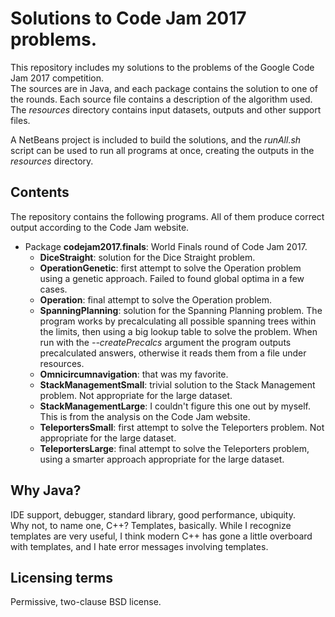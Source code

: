 # Solutions to Code Jam 2017 problems.

This repository includes my solutions to the problems of the Google Code Jam 2017 competition.\
The sources are in Java, and each package contains the solution to one of the rounds. Each source file contains a description of the algorithm used.\
The *resources* directory contains input datasets, outputs and other support files.

A NetBeans project is included to build the solutions, and the *runAll.sh* script can be used to run all programs at once,
creating the outputs in the *resources* directory.

## Contents
The repository contains the following programs. All of them produce correct output according to the Code Jam website.
* Package **codejam2017.finals**: World Finals round of Code Jam 2017.
    * **DiceStraight**: solution for the Dice Straight problem.
    * **OperationGenetic**: first attempt to solve the Operation problem using a genetic approach. Failed to found global optima in a few cases.
    * **Operation**: final attempt to solve the Operation problem.
    * **SpanningPlanning**: solution for the Spanning Planning problem.
        The program works by precalculating all possible spanning trees within the limits, then using a big lookup table to solve the problem.
        When run with the *--createPrecalcs* argument the program outputs precalculated answers, otherwise it reads them from a file under resources.
    * **Omnicircumnavigation**: that was my favorite.
    * **StackManagementSmall**: trivial solution to the Stack Management problem. Not appropriate for the large dataset.
    * **StackManagementLarge**: I couldn't figure this one out by myself. This is from the analysis on the Code Jam website.
    * **TeleportersSmall**: first attempt to solve the Teleporters problem. Not appropriate for the large dataset.
    * **TeleportersLarge**: final attempt to solve the Teleporters problem, using a smarter approach appropriate for the large dataset.

## Why Java?
IDE support, debugger, standard library, good performance, ubiquity.\
Why not, to name one, C++? Templates, basically. While I recognize templates are very useful,
I think modern C++ has gone a little overboard with templates, and I hate error messages involving templates.

## Licensing terms
Permissive, two-clause BSD license.